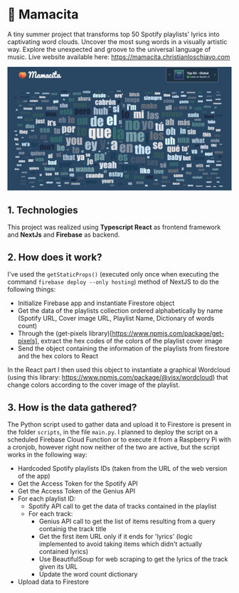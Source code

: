 # 🍑 Mamacita
A tiny summer project that transforms top 50 Spotify playlists' lyrics into captivating word clouds. Uncover the most sung words in a visually artistic way. Explore the unexpected and groove to the universal language of music. Live website available here: https://mamacita.christianloschiavo.com

![Look of the Website](resources/cover.png?raw=true "Test")

## 1. Technologies
This project was realized using **Typescript React** as frontend framework and **NextJs** and **Firebase** as backend.

## 2. How does it work?
I've used the `getStaticProps()` (executed only once when executing the command `firebase deploy --only hosting`) method of NextJS to do the following things:
- Initialize Firebase app and instantiate Firestore object
- Get the data of the playlists collection ordered alphabetically by name (Spotify URL, Cover image URL, Playlist Name, Dictionary of words count)
- Through the (get-pixels library)[https://www.npmjs.com/package/get-pixels], extract the hex codes of the colors of the playlist cover image
- Send the object containing the information of the playlists from firestore and the hex colors to React

In the React part I then used this object to instantiate a graphical Wordcloud (using this library: https://www.npmjs.com/package/@visx/wordcloud) that change colors according to the cover image of the playlist.

## 3. How is the data gathered?
The Python script used to gather data and upload it to Firestore is present in the folder `scripts`, in the file `main.py`.
I planned to deploy the script on a scheduled Firebase Cloud Function or to execute it from a Raspberry Pi with a cronjob, however right now neither of the two are active, but the script works in the following way:
- Hardcoded Spotify playlists IDs (taken from the URL of the web version of the app)
- Get the Access Token for the Spotify API
- Get the Access Token of the Genius API
- For each playlist ID:
  - Spotify API call to get the data of tracks contained in the playlist
  - For each track:
    - Genius API call to get the list of items resulting from a query containig the track title
    - Get the first item URL only if it ends for 'lyrics' (logic implemented to avoid taking items which didn't actually contained lyrics)
    - Use BeautifulSoup for web scraping to get the lyrics of the track given its URL
    - Update the word count dictionary
- Upload data to Firestore

